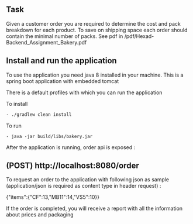 
## Task ##

Given a customer order you are required to determine the cost and pack breakdown for each product.
To save on shipping space each order should contain the minimal number of packs.
See pdf in /pdf/Hexad-Backend_Assignment_Bakery.pdf

## Install and run the application
To use the application you need java 8 installed in your machine. This is a spring boot application with embedded tomcat

There is a default profiles with which you can run the application

To install 

```bash
- ./gradlew clean install
```

To run  

```
- java -jar build/libs/bakery.jar
```

After the application is running, order api is exposed :

## (POST) http://localhost:8080/order
To request an order to the application with following json as sample (application/json is required as content type in header request) :

{"items":{"CF":13,"MB11":14,"VS5":10}}

If the order is completed, you will receive a report with all the information about prices and packaging

